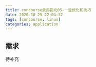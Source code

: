 ```yaml
---
title: concourse食用指北05-一些优化和技巧
date: 2020-10-25 22:04:32
tags: [concourse, linux]
categories: application
---
```


## 需求
待补充